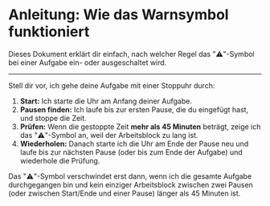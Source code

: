 # Anleitung: Wie das Warnsymbol funktioniert

Dieses Dokument erklärt dir einfach, nach welcher Regel das "⚠️"-Symbol bei einer Aufgabe ein- oder ausgeschaltet wird.

---

Stell dir vor, ich gehe deine Aufgabe mit einer Stoppuhr durch:

1.  **Start:** Ich starte die Uhr am Anfang deiner Aufgabe.
2.  **Pausen finden:** Ich laufe bis zur ersten Pause, die du eingefügt hast, und stoppe die Zeit.
3.  **Prüfen:** Wenn die gestoppte Zeit **mehr als 45 Minuten** beträgt, zeige ich das "⚠️"-Symbol an, weil der Arbeitsblock zu lang ist.
4.  **Wiederholen:** Danach starte ich die Uhr am Ende der Pause neu und laufe bis zur nächsten Pause (oder bis zum Ende der Aufgabe) und wiederhole die Prüfung.

Das "⚠️"-Symbol verschwindet erst dann, wenn ich die gesamte Aufgabe durchgegangen bin und kein einziger Arbeitsblock zwischen zwei Pausen (oder zwischen Start/Ende und einer Pause) länger als 45 Minuten ist.